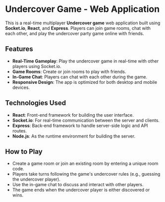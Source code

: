 # Undercover Game - Web Application

This is a real-time multiplayer **Undercover game** web application built using **Socket.io**, **React**, and **Express**. Players can join game rooms, chat with each other, and play the undercover party game online with friends.

## Features

- **Real-Time Gameplay**: Play the undercover game in real-time with other players using Socket.io.
- **Game Rooms**: Create or join rooms to play with friends.
- **In-Game Chat**: Players can chat with each other during the game.
- **Responsive Design**: The app is optimized for both desktop and mobile devices.

## Technologies Used

- **React**: Front-end framework for building the user interface.
- **Socket.io**: For real-time communication between the server and clients.
- **Express**: Back-end framework to handle server-side logic and API routes.
- **Node.js**: As the runtime environment for building the server.

## How to Play
- Create a game room or join an existing room by entering a unique room code.
- Players take turns following the game's undercover rules (e.g., guessing the undercover player).
- Use the in-game chat to discuss and interact with other players.
- The game ends when the undercover player is either discovered or wins.
